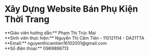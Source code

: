<h1>Xây Dựng Website Bán Phụ Kiện Thời Trang</h1>
**Giáo viên hướng dẫn:** Phạm Thị Trúc Mai <br>
**Sinh viên thực hiện:** Nguyễn Thị Cẩm Tiên - 110121114 - DA21TTA <br>
**Email:** nguyenthicamtien16102001@gmail.com <br>
**Số điện thoại:** 0969898713
